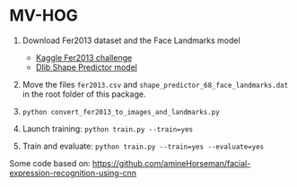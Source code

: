 # MV-HOG

1. Download Fer2013 dataset and the Face Landmarks model
	- [Kaggle Fer2013 challenge](https://www.kaggle.com/c/challenges-in-representation-learning-facial-expression-recognition-challenge/data)
    - [Dlib Shape Predictor model](http://dlib.net/files/shape_predictor_68_face_landmarks.dat.bz2)

2. Move the files `fer2013.csv` and `shape_predictor_68_face_landmarks.dat` in the root folder of this package.

3. `python convert_fer2013_to_images_and_landmarks.py`

4. Launch training: `python train.py --train=yes`

5. Train and evaluate: `python train.py --train=yes --evaluate=yes`

Some code based on: https://github.com/amineHorseman/facial-expression-recognition-using-cnn